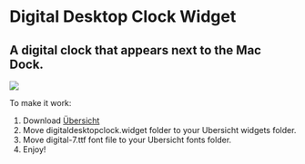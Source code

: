 # Digital Desktop Clock Widget
## A digital clock that appears next to the Mac Dock.

![](https://i.imgur.com/K8ZhrwA.png)

To make it work:
1. Download [Übersicht](http://tracesof.net/uebersicht/)
2. Move digitaldesktopclock.widget folder to your Ubersicht widgets folder.
3. Move digital-7.ttf font file to your Ubersicht fonts folder.
4. Enjoy!
